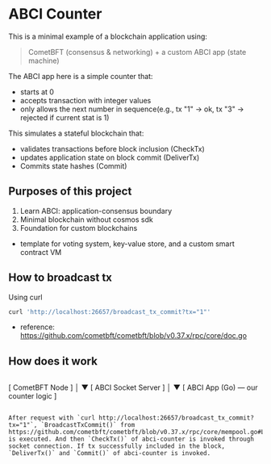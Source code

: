 # ABCI Counter
This is a minimal example of a blockchain application using:
> CometBFT (consensus & networking) + a custom ABCI app (state machine)

The ABCI app here is a simple counter that:
- starts at 0
- accepts transaction with integer values
- only allows the next number in sequence(e.g., tx "1" -> ok, tx "3" -> rejected if current stat is 1)

This simulates a stateful blockchain that:
- validates transactions before block inclusion (CheckTx)
- updates application state on block commit (DeliverTx)
- Commits state hashes (Commit)

## Purposes of this project
1. Learn ABCI: application-consensus boundary
2. Minimal blockchain without cosmos sdk
3. Foundation for custom blockchains
  - template for voting system, key-value store, and a custom smart contract VM

## How to broadcast tx
Using curl
```sh
curl 'http://localhost:26657/broadcast_tx_commit?tx="1"'
```

- reference: https://github.com/cometbft/cometbft/blob/v0.37.x/rpc/core/doc.go

## How does it work
```
```
[ CometBFT Node ]
        │
        ▼
[ ABCI Socket Server ]
        │
        ▼
[ ABCI App (Go) — our counter logic ]
```

After request with `curl http://localhost:26657/broadcast_tx_commit?tx="1"`, `BroadcastTxCommit()` from https://github.com/cometbft/cometbft/blob/v0.37.x/rpc/core/mempool.go#L62 is executed. And then `CheckTx()` of abci-counter is invoked through socket connection. If tx successfully included in the block, `DeliverTx()` and `Commit()` of abci-counter is invoked.

